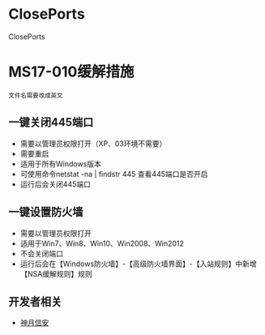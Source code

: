 # ClosePorts
ClosePorts

# MS17-010缓解措施

<span style="font-color:red">`文件名需要改成英文`</span>
## 一键关闭445端口
- 需要以管理员权限打开（XP、03环境不需要）
- 需要重启
- 适用于所有Windows版本
- 可使用命令netstat -na | findstr 445 查看445端口是否开启
- 运行后会关闭445端口

## 一键设置防火墙
- 需要以管理员权限打开
- 适用于Win7、Win8、Win10、Win2008、Win2012
- 不会关闭端口
- 运行后会在【Windows防火墙】-【高级防火墙界面】-【入站规则】中新增【NSA缓解规则】规则

## 开发者相关
- [神月信安](http://www.yuesec.com/)
